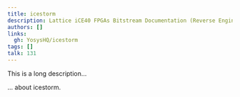 ```yaml
---
title: icestorm
description: Lattice iCE40 FPGAs Bitstream Documentation (Reverse Engineered)
authors: []
links:
  gh: YosysHQ/icestorm
tags: []
talk: 131
---
```


This is a long description...
<!--more-->
... about icestorm.
